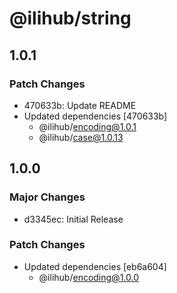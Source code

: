 # @ilihub/string

## 1.0.1

### Patch Changes

- 470633b: Update README
- Updated dependencies [470633b]
  - @ilihub/encoding@1.0.1
  - @ilihub/case@1.0.13

## 1.0.0

### Major Changes

- d3345ec: Initial Release

### Patch Changes

- Updated dependencies [eb6a604]
  - @ilihub/encoding@1.0.0
